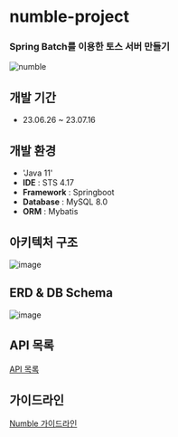 # numble-project
### Spring Batch를 이용한 토스 서버 만들기
![numble](https://github.com/eunjin3481/numble-project/assets/111435676/141d1bde-636e-43af-8e5e-756469b78fd1)

## 개발 기간
* 23.06.26 ~ 23.07.16
  
## 개발 환경
- 'Java 11'
- **IDE** : STS 4.17
- **Framework** : Springboot
- **Database** : MySQL 8.0
- **ORM** : Mybatis

## 아키텍처 구조
![image](https://github.com/eunjin3481/numble-project/assets/111435676/2587bca9-040c-46f1-aac6-4311b9af628a)

## ERD & DB Schema
![image](https://github.com/eunjin3481/numble-project/assets/111435676/91f72249-0b6f-476f-8ffa-4e26c213e3c2)

## API 목록
<a href="[https://thoughtful-arch-8c2.notion.site/Spring-Batch-42f2941e59d3428fbeded94587cca5ab](https://foam-bosworth-04e.notion.site/API-5a796bb426d04c53897127679e5556c8?pvs=4)"> API 목록</a>

## 가이드라인
<a href="https://thoughtful-arch-8c2.notion.site/Spring-Batch-42f2941e59d3428fbeded94587cca5ab"> Numble 가이드라인</a>
